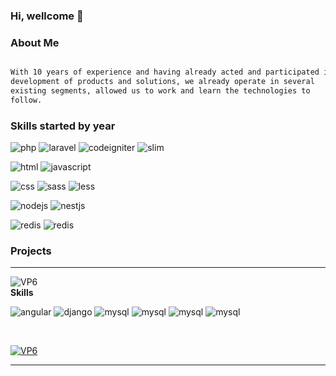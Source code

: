 ### Hi, wellcome 👋


### About Me

```html

With 10 years of experience and having already acted and participated in
development of products and solutions, we already operate in several
existing segments, allowed us to work and learn the technologies to
follow.

```

### Skills started by year

![php](https://img.shields.io/badge/PHP-2009-3598db)
![laravel](https://img.shields.io/badge/Laravel-2014-blue)
![codeigniter](https://img.shields.io/badge/Codeigniter-2011-blue)
![slim](https://img.shields.io/badge/Slim-2017-blue)

![html](https://img.shields.io/badge/HTML-2007-3598db)
![javascript](https://img.shields.io/badge/Javascript-2010-3598db)

![css](https://img.shields.io/badge/CSS-2007-3598db)
![sass](https://img.shields.io/badge/SaSS-2017-c350f4)
![less](https://img.shields.io/badge/LeSS-2018-c350f4)

![nodejs](https://img.shields.io/badge/NodeJS-2018-3598db)
![nestjs](https://img.shields.io/badge/NestJS-2019-DA234C)

![redis](https://img.shields.io/badge/redis-3--years-d82c20)
![redis](https://img.shields.io/badge/redis-3--years-d82c20)


### Projects


---
![VP6](https://img.shields.io/badge/ViaSul-★★★★★-1cc419)<br/>
<strong>Skills</strong><br/>

![angular](https://img.shields.io/badge/Angular-v9-red)
![django](https://img.shields.io/badge/Django-v2-blue)
![mysql](https://img.shields.io/badge/MySql-v5-blue)
![mysql](https://img.shields.io/badge/Redis-v5-blue)
![mysql](https://img.shields.io/badge/Kafka-v1-blue)
![mysql](https://img.shields.io/badge/Docker-v1.19-green)

<br/>

<a href="https://viasul.vp6.com.br">![VP6](https://img.shields.io/badge/Link-Project-1cc419) </a>

---




